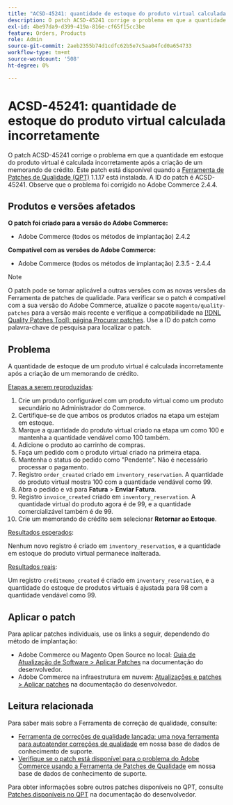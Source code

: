 ```yaml
---
title: "ACSD-45241: quantidade de estoque do produto virtual calculada incorretamente"
description: O patch ACSD-45241 corrige o problema em que a quantidade em estoque do produto virtual é calculada incorretamente após a criação de um memorando de crédito. Este patch está disponível quando a [Ferramenta de correções de qualidade (QPT)](/help/announcements/adobe-commerce-announcements/magento-quality-patches-released-new-tool-to-self-serve-quality-patches.md) 1.1.17 está instalada. A ID do patch é ACSD-45241. Observe que o problema foi corrigido no Adobe Commerce 2.4.4.
exl-id: 4be97da9-d399-419a-816e-cf65f15cc3be
feature: Orders, Products
role: Admin
source-git-commit: 2aeb2355b74d1cdfc62b5e7c5aa04fcd0a654733
workflow-type: tm+mt
source-wordcount: '508'
ht-degree: 0%

---
```


# ACSD-45241: quantidade de estoque do produto virtual calculada incorretamente

O patch ACSD-45241 corrige o problema em que a quantidade em estoque do produto virtual é calculada incorretamente após a criação de um memorando de crédito. Este patch está disponível quando a [Ferramenta de Patches de Qualidade (QPT)](/help/announcements/adobe-commerce-announcements/magento-quality-patches-released-new-tool-to-self-serve-quality-patches.md) 1.1.17 está instalada. A ID do patch é ACSD-45241. Observe que o problema foi corrigido no Adobe Commerce 2.4.4.

## Produtos e versões afetados

**O patch foi criado para a versão do Adobe Commerce:**

* Adobe Commerce (todos os métodos de implantação) 2.4.2

**Compatível com as versões do Adobe Commerce:**

* Adobe Commerce (todos os métodos de implantação) 2.3.5 - 2.4.4

>[!NOTE]
>
>O patch pode se tornar aplicável a outras versões com as novas versões da Ferramenta de patches de qualidade. Para verificar se o patch é compatível com a sua versão do Adobe Commerce, atualize o pacote `magento/quality-patches` para a versão mais recente e verifique a compatibilidade na [[!DNL Quality Patches Tool]: página Procurar patches](https://experienceleague.adobe.com/tools/commerce-quality-patches/index.html). Use a ID do patch como palavra-chave de pesquisa para localizar o patch.

## Problema

A quantidade de estoque de um produto virtual é calculada incorretamente após a criação de um memorando de crédito.

<u>Etapas a serem reproduzidas</u>:

1. Crie um produto configurável com um produto virtual como um produto secundário no Administrador do Commerce.
1. Certifique-se de que ambos os produtos criados na etapa um estejam em estoque.
1. Marque a quantidade do produto virtual criado na etapa um como 100 e mantenha a quantidade vendável como 100 também.
1. Adicione o produto ao carrinho de compras.
1. Faça um pedido com o produto virtual criado na primeira etapa.
1. Mantenha o status do pedido como &quot;Pendente&quot;. Não é necessário processar o pagamento.
1. Registro `order_created` criado em `inventory_reservation`. A quantidade do produto virtual mostra 100 com a quantidade vendável como 99.
1. Abra o pedido e vá para **Fatura** > **Enviar Fatura**.
1. Registro `invoice_created` criado em `inventory_reservation`. A quantidade virtual do produto agora é de 99, e a quantidade comercializável também é de 99.
1. Crie um memorando de crédito sem selecionar **Retornar ao Estoque**.

<u>Resultados esperados</u>:

Nenhum novo registro é criado em `inventory_reservation`, e a quantidade em estoque do produto virtual permanece inalterada.

<u>Resultados reais</u>:

Um registro `creditmemo_created` é criado em `inventory_reservation`, e a quantidade do estoque de produtos virtuais é ajustada para 98 com a quantidade vendável como 99.

## Aplicar o patch

Para aplicar patches individuais, use os links a seguir, dependendo do método de implantação:

* Adobe Commerce ou Magento Open Source no local: [Guia de Atualização de Software > Aplicar Patches](https://experienceleague.adobe.com/en/docs/commerce-operations/tools/quality-patches-tool/usage) na documentação do desenvolvedor.
* Adobe Commerce na infraestrutura em nuvem: [Atualizações e patches > Aplicar patches](https://experienceleague.adobe.com/en/docs/commerce-cloud-service/user-guide/develop/upgrade/apply-patches) na documentação do desenvolvedor.

## Leitura relacionada

Para saber mais sobre a Ferramenta de correção de qualidade, consulte:

* [Ferramenta de correções de qualidade lançada: uma nova ferramenta para autoatender correções de qualidade](/help/announcements/adobe-commerce-announcements/magento-quality-patches-released-new-tool-to-self-serve-quality-patches.md) em nossa base de dados de conhecimento de suporte.
* [Verifique se o patch está disponível para o problema do Adobe Commerce usando a Ferramenta de Patches de Qualidade](/help/support-tools/patches-available-in-qpt-tool/check-patch-for-magento-issue-with-magento-quality-patches.md) em nossa base de dados de conhecimento de suporte.

Para obter informações sobre outros patches disponíveis no QPT, consulte [Patches disponíveis no QPT](https://experienceleague.adobe.com/tools/commerce-quality-patches/index.html) na documentação do desenvolvedor.
